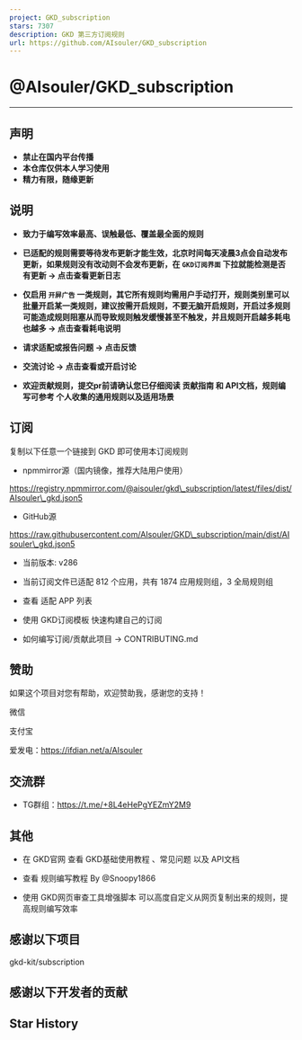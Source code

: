 ```yaml
---
project: GKD_subscription
stars: 7307
description: GKD 第三方订阅规则
url: https://github.com/AIsouler/GKD_subscription
---
```


@AIsouler/GKD\_subscription
===========================

* * *

声明
--

-   **禁止在国内平台传播**
-   **本仓库仅供本人学习使用**
-   **精力有限，随缘更新**

说明
--

-   **致力于编写效率最高、误触最低、覆盖最全面的规则**
    
-   **已适配的规则需要等待发布更新才能生效，北京时间每天凌晨3点会自动发布更新，如果规则没有改动则不会发布更新，在 `GKD订阅界面` 下拉就能检测是否有更新 -> 点击查看更新日志**
    
-   **仅启用 `开屏广告` 一类规则，其它所有规则均需用户手动打开，规则类别里可以批量开启某一类规则，建议按需开启规则，不要无脑开启规则，开启过多规则可能造成规则阻塞从而导致规则触发缓慢甚至不触发，并且规则开启越多耗电也越多 -> 点击查看耗电说明**
    
-   **请求适配或报告问题 -> 点击反馈**
    
-   **交流讨论 -> 点击查看或开启讨论**
    
-   **欢迎贡献规则，提交pr前请确认您已仔细阅读 贡献指南 和 API文档，规则编写可参考 个人收集的通用规则以及适用场景**
    

订阅
--

复制以下任意一个链接到 GKD 即可使用本订阅规则

-   npmmirror源（国内镜像，推荐大陆用户使用）

https://registry.npmmirror.com/@aisouler/gkd\_subscription/latest/files/dist/AIsouler\_gkd.json5

-   GitHub源

https://raw.githubusercontent.com/AIsouler/GKD\_subscription/main/dist/AIsouler\_gkd.json5

-   当前版本: v286
    
-   当前订阅文件已适配 812 个应用，共有 1874 应用规则组，3 全局规则组
    
-   查看 适配 APP 列表
    
-   使用 GKD订阅模板 快速构建自己的订阅
    
-   如何编写订阅/贡献此项目 -> CONTRIBUTING.md
    

赞助
--

如果这个项目对您有帮助，欢迎赞助我，感谢您的支持！

微信

支付宝

爱发电：https://ifdian.net/a/AIsouler

交流群
---

-   TG群组：https://t.me/+8L4eHePgYEZmY2M9

其他
--

-   在 GKD官网 查看 GKD基础使用教程 、常见问题 以及 API文档
    
-   查看 规则编写教程 By @Snoopy1866
    
-   使用 GKD网页审查工具增强脚本 可以高度自定义从网页复制出来的规则，提高规则编写效率
    

感谢以下项目
------

gkd-kit/subscription

感谢以下开发者的贡献
----------

Star History
------------
